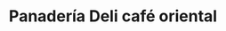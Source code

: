 ---
title: "Panadería Deli café oriental"
url: /puerto-la-cruz/panaderia-deli-cafe-oriental/
shop: Bäckerei
---